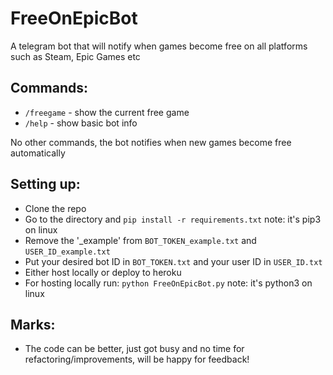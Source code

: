 # FreeOnEpicBot
A telegram bot that will notify when games become free on all platforms such as Steam, Epic Games etc

## Commands:
- `/freegame` - show the current free game
- `/help` - show basic bot info

No other commands, the bot notifies when new games become free automatically

## Setting up: 
- Clone the repo
- Go to the directory and `pip install -r requirements.txt` note: it's pip3 on linux
- Remove the '_example' from `BOT_TOKEN_example.txt` and `USER_ID_example.txt`
- Put your desired bot ID in `BOT_TOKEN.txt` and your user ID in `USER_ID.txt`
- Either host locally or deploy to heroku
- For hosting locally run: `python FreeOnEpicBot.py` note: it's python3 on linux


## Marks:
- The code can be better, just got busy and no time for refactoring/improvements, will be happy for feedback!
